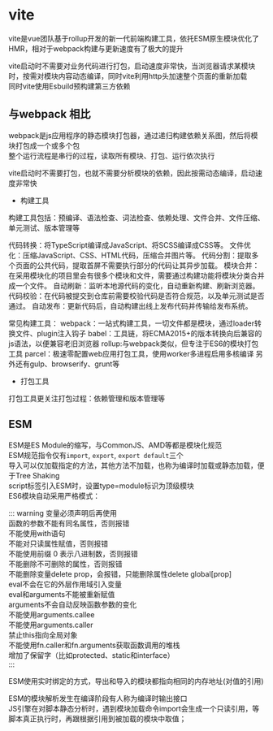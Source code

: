 # vite

vite是vue团队基于rollup开发的新一代前端构建工具，依托ESM原生模块优化了HMR，相对于webpack构建与更新速度有了极大的提升  

vite启动时不需要对业务代码进行打包，启动速度非常快，当浏览器请求某模块时，按需对模块内容动态编译，同时vite利用http头加速整个页面的重新加载  
同时vite使用Esbuild预构建第三方依赖  

## 与webpack 相比

webpack是js应用程序的静态模块打包器，通过递归构建依赖关系图，然后将模块打包成一个或多个包  
整个运行流程是串行的过程，读取所有模块、打包、运行依次执行  

vite启动时不需要打包，也就不需要分析模块的依赖，因此按需动态编译，启动速度非常快

- 构建工具

构建工具包括：预编译、语法检查、词法检查、依赖处理、文件合并、文件压缩、单元测试、版本管理等

代码转换：将TypeScript编译成JavaScript、将SCSS编译成CSS等。
文件优化：压缩JavaScript、CSS、HTML代码，压缩合并图片等。
代码分割：提取多个页面的公共代码，提取首屏不需要执行部分的代码让其异步加载。
模块合并：在采用模块化的项目里会有很多个模块和文件，需要通过构建功能将模块分类合并成一个文件。
自动刷新：监听本地源代码的变化，自动重新构建、刷新浏览器。
代码校验：在代码被提交到仓库前需要校验代码是否符合规范，以及单元测试是否通过。
自动发布：更新代码后，自动构建出线上发布代码并传输给发布系统。

常见构建工具：
webpack：一站式构建工具，一切文件都是模块，通过loader转换文件、plugin注入钩子
babel：工具链，将ECMA2015+的版本转换向后兼容的js语法，以便兼容老旧浏览器
rollup:与webpack类似，但专注于ES6的模块打包工具
parcel：极速零配置web应用打包工具，使用worker多进程启用多核编译
另外还有gulp、browserify、grunt等

- 打包工具

打包工具更关注打包过程：依赖管理和版本管理等

## ESM

ESM是ES Module的缩写，与CommonJS、AMD等都是模块化规范  
ESM规范指令仅有`import`, `export`, `export default`三个  
导入可以仅加载指定的方法，其他方法不加载，也称为编译时加载或静态加载，便于Tree Shaking  
script标签引入ESM时，设置type=module标识为顶级模块  
ES6模块自动采用严格模式：

::: warning
变量必须声明后再使用  
函数的参数不能有同名属性，否则报错  
不能使用with语句  
不能对只读属性赋值，否则报错  
不能使用前缀 0 表示八进制数，否则报错  
不能删除不可删除的属性，否则报错  
不能删除变量delete prop，会报错，只能删除属性delete global[prop]  
eval不会在它的外层作用域引入变量  
eval和arguments不能被重新赋值  
arguments不会自动反映函数参数的变化  
不能使用arguments.callee  
不能使用arguments.caller  
禁止this指向全局对象  
不能使用fn.caller和fn.arguments获取函数调用的堆栈  
增加了保留字（比如protected、static和interface）  
:::

ESM使用实时绑定的方式，导出和导入的模块都指向相同的内存地址(对值的引用)  

ESM的模块解析发生在编译阶段有人称为编译时输出接口  
JS引擎在对脚本静态分析时，遇到模块加载命令import会生成一个只读引用，等脚本真正执行时，再跟根据引用到被加载的模块中取值；  
